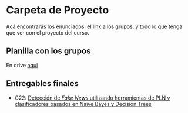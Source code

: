 # Carpeta de Proyecto

Acá encontrarás los enunciados, el link a los grupos, y todo lo que tenga que ver con el proyecto del curso. 

## Planilla con los grupos 

En drive [aqui](https://docs.google.com/spreadsheets/d/1fwi8VFIhtISD09XJ2nSUi728GY3oGIGU9mbdc5w9COQ/edit?usp=sharing)


## Entregables finales

- G22: [Detección de _Fake News_ utilizando herramientas de PLN y clasificadores basados en Naive Bayes y Decision Trees](https://github.com/matiasmasjuan/Proyecto-IIC2433-G22)
